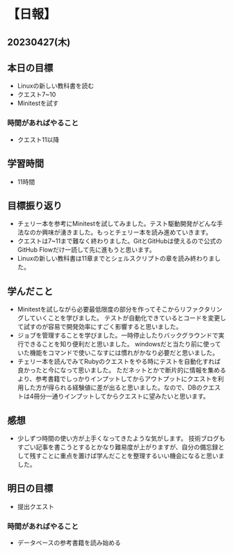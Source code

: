 # 【日報】
## 20230427(木)
## 本日の目標
- Linuxの新しい教科書を読む
- クエスト7~10
- Minitestを試す

### 時間があればやること
- クエスト11以降
## 学習時間
- 11時間

## 目標振り返り
- チェリー本を参考にMinitestを試してみました。テスト駆動開発がどんな手法なのか興味が湧きました。もっとチェリー本を読み進めていきます。
- クエストは7~11まで難なく終わりました。GitとGitHubは使えるので公式のGitHub Flowだけ一読して先に進もうと思います。
- Linuxの新しい教科書は11章までとシェルスクリプトの章を読み終わりました。

## 学んだこと
- Minitestを試しながら必要最低限度の部分を作ってそこからリファクタリングしていくことを学びました。
テストが自動化できているとコードを変更して試すのが容易で開発効率にすごく影響すると思いました。
- ジョブを管理することを学びました。一時停止したりバックグラウンドで実行できることを知り便利だと思いました。
windowsだと当たり前に使っていた機能をコマンドで使いこなすには慣れがかなり必要だと思いました。
- チェリー本を読んでみてRubyのクエストをやる時にテストを自動化すれば良かったと今になって思いました。
ただネットとかで断片的に情報を集めるより、参考書籍でしっかりインプットしてからアウトプットにクエストを利用した方が得られる経験値に差が出ると思いました。なので、DBのクエストは4冊分一通りインプットしてからクエストに望みたいと思います。

## 感想
- 少しずつ時間の使い方が上手くなってきたような気がします。
技術ブログもすごい記事を書こうとするとかなり難易度が上がりますが、自分の備忘録として残すことに重点を置けば学んだことを整理するいい機会になると思いました。

## 明日の目標
- 提出クエスト

### 時間があればやること
- データベースの参考書籍を読み始める

